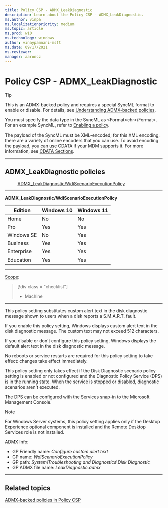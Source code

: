 ```yaml
---
title: Policy CSP - ADMX_LeakDiagnostic
description: Learn about the Policy CSP - ADMX_LeakDiagnostic.
ms.author: vinpa
ms.localizationpriority: medium
ms.topic: article
ms.prod: w10
ms.technology: windows
author: vinaypamnani-msft
ms.date: 09/17/2021
ms.reviewer:
manager: aaroncz
---
```


# Policy CSP - ADMX_LeakDiagnostic

> [!TIP]
> This is an ADMX-backed policy and requires a special SyncML format to enable or disable.  For details, see [Understanding ADMX-backed policies](../mdm/understanding-admx-backed-policies.md).
>
> You must specify the data type in the SyncML as &lt;Format&gt;chr&lt;/Format&gt;. For an example SyncML, refer to [Enabling a policy](../mdm/understanding-admx-backed-policies.md#enabling-a-policy).
>
> The payload of the SyncML must be XML-encoded; for this XML encoding, there are a variety of online encoders that you can use. To avoid encoding the payload, you can use CDATA if your MDM supports it.  For more information, see [CDATA Sections](http://www.w3.org/TR/REC-xml/#sec-cdata-sect).
<hr/>

<!--Policies-->
## ADMX_LeakDiagnostic policies

<dl>
  <dd>
    <a href="#admx-leakdiagnostic-wdiscenarioexecutionpolicy">ADMX_LeakDiagnostic/WdiScenarioExecutionPolicy</a>
  </dd>
</dl>


<hr/>

<!--Policy-->
<a href="" id="admx-leakdiagnostic-wdiscenarioexecutionpolicy"></a>**ADMX_LeakDiagnostic/WdiScenarioExecutionPolicy**

<!--SupportedSKUs-->

|Edition|Windows 10|Windows 11|
|--- |--- |--- |
|Home|No|No|
|Pro|Yes|Yes|
|Windows SE|No|Yes|
|Business|Yes|Yes|
|Enterprise|Yes|Yes|
|Education|Yes|Yes|

<!--/SupportedSKUs-->
<hr/>

<!--Scope-->
[Scope](./policy-configuration-service-provider.md#policy-scope):

> [!div class = "checklist"]
> * Machine

<hr/>

<!--/Scope-->
<!--Description-->
This policy setting substitutes custom alert text in the disk diagnostic message shown to users when a disk reports a S.M.A.R.T. fault.

If you enable this policy setting, Windows displays custom alert text in the disk diagnostic message. The custom text may not exceed 512 characters.

If you disable or don't configure this policy setting, Windows displays the default alert text in the disk diagnostic message.

No reboots or service restarts are required for this policy setting to take effect: changes take effect immediately.

This policy setting only takes effect if the Disk Diagnostic scenario policy setting  is enabled or not configured and the Diagnostic Policy Service (DPS) is in the running state. When the service is stopped or disabled, diagnostic scenarios aren't executed.

The DPS can be configured with the Services snap-in to the Microsoft Management Console.

> [!NOTE]
> For Windows Server systems, this policy setting applies only if the Desktop Experience optional component is installed and the Remote Desktop Services role is not installed.

<!--/Description-->


<!--ADMXBacked-->
ADMX Info:
-   GP Friendly name: *Configure custom alert text*
-   GP name: *WdiScenarioExecutionPolicy*
-   GP path: *System\Troubleshooting and Diagnostics\Disk Diagnostic*
-   GP ADMX file name: *LeakDiagnostic.admx*

<!--/ADMXBacked-->
<!--/Policy-->
<hr/>

<!--Policies-->


<!--/Policies-->

## Related topics

[ADMX-backed policies in Policy CSP](./policies-in-policy-csp-admx-backed.md)